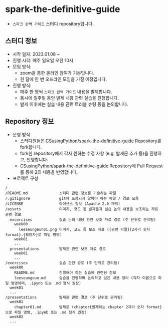 # spark-the-definitive-guide
* `스파크 완벽 가이드` 스터디 repository입니다.

## 스터디 정보
* 시작 일자: 2023.01.08 ~
* 진행 시각: 매주 일요일 오전 10시
* 모임 방식: 
  * zoom을 통한 온라인 참여가 기본입니다.
  * 한 달에 한 번 오프라인 모임을 가질 예정입니다.
* 진행 방식:
  * 매주 한 명씩 `스파크 완벽 가이드` 내용을 발제합니다.
  * 동시에 일주일 동안 발제 내용 관련 실습을 진행합니다.
  * 발제 이후에는 실습 내용 관련 트러블 슈팅 등을 논의합니다.

## Repository 정보
* 운영 방식
  * 스터디원들은 [CSusingPython/spark-the-definitive-guide](https://github.com/CSusingPython/spark-the-definitive-guide) Repository를 fork합니다.
  * fork한 repository에서 각자 원하는 수정 사항 (e.g. 발제문 추가 등)을 진행하고, 반영합니다.
  * [CSusingPython/spark-the-definitive-guide](https://github.com/CSusingPython/spark-the-definitive-guide) Repository에 Pull Request를 통해 2의 내용을 반영합니다.
* 프로젝트 구성
```
/
/README.md              스터디 관련 정보를 기술하는 파일
/.gitignore             git에 포함되지 않아야 하는 파일 / 경로 모음
/LICENSE                라이센스 정보 (Apache 2.0 채택)
/assets                 이미지, 코드 등 발제문과 실습 논의 내용을 보조하는 자료 관련 경로
  excercises            실습 논의 내용 관련 보조 자료 경로 (주 단위로 관리됨)
    week00
      leeseungeun01.png 이미지, 코드 등 보조 자료 ({관련 파일}{2자리 숫자 format}.{확장자}로 파일 명명)
    week01
    ...
  presentations         발제문 관련 보조 자료 경로
    week01
    ...
/exercises              실습 관련 경로 (주 단위로 관리됨)
  week00                
    README.md           진행해야 하는 실습에 관련된 정보
    leeseungeun.md      실습을 진행하며 논의하고 싶은 내용 정리 (각자 이름으로 파일 명명하며, .ipynb 또는 .md 형식 권장)
  week01
  ...
/presentations          발제문 관련 경로 (주 단위로 관리됨)
  week01
    chapter01.md        발제문 (chapter{발제하는 chapter 2자리 숫자 format}으로 파일 명명, .ipynb 또는 .md 형식 권장) 
  week02
  ...
```
